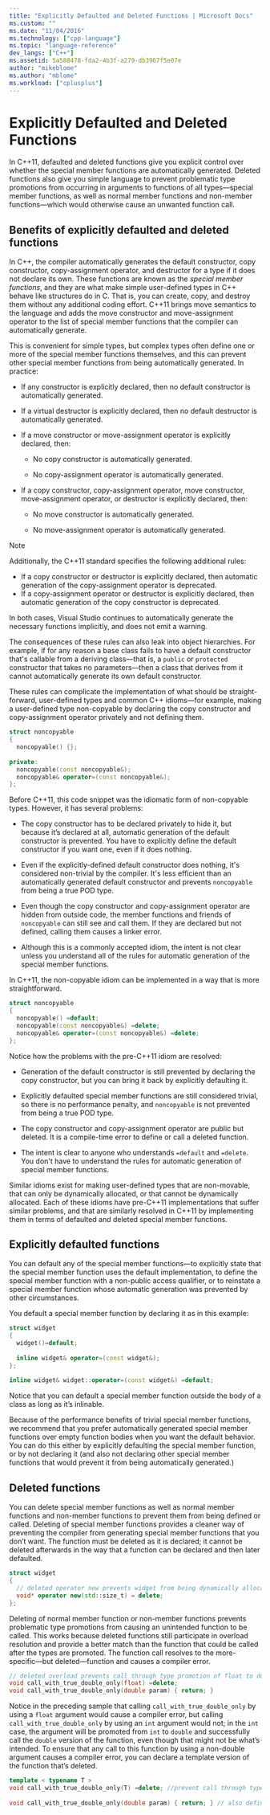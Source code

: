 ```yaml
---
title: "Explicitly Defaulted and Deleted Functions | Microsoft Docs"
ms.custom: ""
ms.date: "11/04/2016"
ms.technology: ["cpp-language"]
ms.topic: "language-reference"
dev_langs: ["C++"]
ms.assetid: 5a588478-fda2-4b3f-a279-db3967f5e07e
author: "mikeblome"
ms.author: "mblome"
ms.workload: ["cplusplus"]
---
```

# Explicitly Defaulted and Deleted Functions
In C++11, defaulted and deleted functions give you explicit control over whether the special member functions are automatically generated. Deleted functions also give you simple language to prevent problematic type promotions from occurring in arguments to functions of all types—special member functions, as well as normal member functions and non-member functions—which would otherwise cause an unwanted function call.  
  
## Benefits of explicitly defaulted and deleted functions  
 In C++, the compiler automatically generates the default constructor, copy constructor, copy-assignment operator, and destructor for a type if it does not declare its own. These functions are known as the *special member functions*, and they are what make simple user-defined types in C++ behave like structures do in C. That is, you can create, copy, and destroy them without any additional coding effort. C++11 brings move semantics to the language and adds the move constructor and move-assignment operator to the list of special member functions that the compiler can automatically generate.  
  
 This is convenient for simple types, but complex types often define one or more of the special member functions themselves, and this can prevent other special member functions from being automatically generated. In practice:  
  
-   If any constructor is explicitly declared, then no default constructor is automatically generated.  
  
-   If a virtual destructor is explicitly declared, then no default destructor is automatically generated.  
  
-   If a move constructor or move-assignment operator is explicitly declared, then:  
  
    -   No copy constructor is automatically generated.  
  
    -   No copy-assignment operator is automatically generated.  
  
-   If a copy constructor, copy-assignment operator, move constructor, move-assignment operator, or destructor is explicitly declared, then:  
  
    -   No move constructor is automatically generated.  
  
    -   No move-assignment operator is automatically generated.  
  
> [!NOTE]
>  Additionally, the C++11 standard specifies the following additional rules:  
>   
>  -   If a copy constructor or destructor is explicitly declared, then automatic generation of the copy-assignment operator is deprecated.  
> -   If a copy-assignment operator or destructor is explicitly declared, then automatic generation of the copy constructor is deprecated.  
>   
>  In both cases, Visual Studio continues to automatically generate the necessary functions implicitly, and does not emit a warning.  
  
 The consequences of these rules can also leak into object hierarchies. For example, if for any reason a base class fails to have a default constructor that's callable from a deriving class—that is, a `public` or `protected` constructor that takes no parameters—then a class that derives from it cannot automatically generate its own default constructor.  
  
 These rules can complicate the implementation of what should be straight-forward, user-defined types and common C++ idioms—for example, making a user-defined type non-copyable by declaring the copy constructor and copy-assignment operator privately and not defining them.  
  
```cpp 
struct noncopyable  
{  
  noncopyable() {};  
  
private:  
  noncopyable(const noncopyable&);  
  noncopyable& operator=(const noncopyable&);  
};  
```  
  
 Before C++11, this code snippet was the idiomatic form of non-copyable types. However, it has several problems:  
  
-   The copy constructor has to be declared privately to hide it, but because it’s declared at all, automatic generation of the default constructor is prevented. You have to explicitly define the default constructor if you want one, even if it does nothing.  
  
-   Even if the explicitly-defined default constructor does nothing, it's considered non-trivial by the compiler. It's less efficient than an automatically generated default constructor and prevents `noncopyable` from being a true POD type.  
  
-   Even though the copy constructor and copy-assignment operator are hidden from outside code, the member functions and friends of `noncopyable` can still see and call them. If they are declared but not defined, calling them causes a linker error.  
  
-   Although this is a commonly accepted idiom, the intent is not clear unless you understand all of the rules for automatic generation of the special member functions.  
  
 In C++11, the non-copyable idiom can be implemented in a way that is more straightforward.  
  
```cpp 
struct noncopyable  
{  
  noncopyable() =default;  
  noncopyable(const noncopyable&) =delete;  
  noncopyable& operator=(const noncopyable&) =delete;  
};  
```  
  
 Notice how the problems with the pre-C++11 idiom are resolved:  
  
-   Generation of the default constructor is still prevented by declaring the copy constructor, but you can bring it back by explicitly defaulting it.  
  
-   Explicitly defaulted special member functions are still considered trivial, so there is no performance penalty, and `noncopyable` is not prevented from being a true POD type.  
  
-   The copy constructor and copy-assignment operator are public but deleted. It is a compile-time error to define or call a deleted function.  
  
-   The intent is clear to anyone who understands `=default` and `=delete`. You don't have to understand the rules for automatic generation of special member functions.  
  
 Similar idioms exist for making user-defined types that are non-movable, that can only be dynamically allocated, or that cannot be dynamically allocated. Each of these idioms have pre-C++11 implementations that suffer similar problems, and that are similarly resolved in C++11 by implementing them in terms of defaulted and deleted special member functions.  
  
## Explicitly defaulted functions  
 You can default any of the special member functions—to explicitly state that the special member function uses the default implementation, to define the special member function with a non-public access qualifier, or to reinstate a special member function whose automatic generation was prevented by other circumstances.  
  
 You default a special member function by declaring it as in this example:  
  
```cpp 
struct widget  
{  
  widget()=default;  
  
  inline widget& operator=(const widget&);  
};  
  
inline widget& widget::operator=(const widget&) =default;  
```  
  
 Notice that you can default a special member function outside the body of a class as long as it’s inlinable.  
  
 Because of the performance benefits of trivial special member functions, we recommend that you prefer automatically generated special member functions over empty function bodies when you want the default behavior. You can do this either by explicitly defaulting the special member function, or by not declaring it (and also not declaring other special member functions that would prevent it from being automatically generated.)  
  
## Deleted functions  
 You can delete special member functions as well as normal member functions and non-member functions to prevent them from being defined or called. Deleting of special member functions provides a cleaner way of preventing the compiler from generating special member functions that you don’t want. The function must be deleted as it is declared; it cannot be deleted afterwards in the way that a function can be declared and then later defaulted.  
  
```cpp 
struct widget  
{  
  // deleted operator new prevents widget from being dynamically allocated.  
  void* operator new(std::size_t) = delete;  
};  
```  
  
 Deleting of normal member function or non-member functions prevents problematic type promotions from causing an unintended function to be called. This works because deleted functions still participate in overload resolution and provide a better match than the function that could be called after the types are promoted. The function call resolves to the more-specific—but deleted—function and causes a compiler error.  
  
```cpp 
// deleted overload prevents call through type promotion of float to double from succeeding.  
void call_with_true_double_only(float) =delete;  
void call_with_true_double_only(double param) { return; }  
```  
  
 Notice in the preceding sample that calling `call_with_true_double_only` by using a `float` argument would cause a compiler error, but calling `call_with_true_double_only` by using an `int` argument would not; in the `int` case, the argument will be promoted from `int` to `double` and successfully call the `double` version of the function, even though that might not be what’s intended. To ensure that any call to this function by using a non-double argument causes a compiler error, you can declare a template version of the function that’s deleted.  
  
```cpp 
template < typename T >  
void call_with_true_double_only(T) =delete; //prevent call through type promotion of any T to double from succeeding.  
  
void call_with_true_double_only(double param) { return; } // also define for const double, double&, etc. as needed.  
  
```